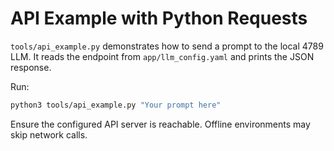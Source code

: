 # API Example with Python Requests

`tools/api_example.py` demonstrates how to send a prompt to the local 4789 LLM.
It reads the endpoint from `app/llm_config.yaml` and prints the JSON response.

Run:

```bash
python3 tools/api_example.py "Your prompt here"
```

Ensure the configured API server is reachable. Offline environments may skip network calls.
